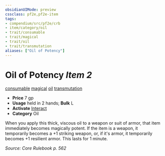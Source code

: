 ```yaml
---
obsidianUIMode: preview
cssclass: pf2e,pf2e-item
tags:
- compendium/src/pf2e/crb
- item/category/oil
- trait/consumable
- trait/magical
- trait/oil
- trait/transmutation
aliases: ["Oil of Potency"]
---
```

# Oil of Potency *Item 2*  
[consumable](rules/traits/consumable.md)  [magical](rules/traits/magical.md)  [oil](rules/traits/oil.md)  [transmutation](rules/traits/transmutation.md)  

- **Price** 7 gp
- **Usage** held in 2 hands; **Bulk** L
- **Activate** [Interact](rules/actions/interact.md)
- **Category** Oil

When you apply this thick, viscous oil to a weapon or suit of armor, that item immediately becomes magically potent. If the item is a weapon, it temporarily becomes a +1 striking weapon, or, if it's armor, it temporarily becomes +1 resilient armor. This lasts for 1 minute.

*Source: Core Rulebook p. 562*